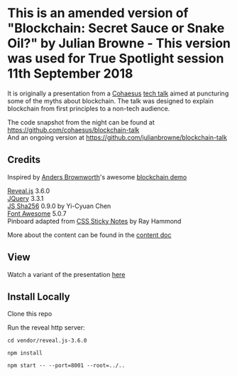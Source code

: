 
# This is an amended version of "Blockchain: Secret Sauce or Snake Oil?" by Julian Browne - This version was used for True Spotlight session 11th September 2018

It is originally a presentation from a [Cohaesus](https://cohaesus.co.uk/) [tech talk](https://www.eventbrite.co.uk/e/blockchain-secret-sauce-or-snake-oil-tickets-43202281186) aimed at puncturing some of the myths about blockchain. The talk was designed to explain blockchain from first principles to a non-tech audience.

The code snapshot from the night can be found at https://github.com/cohaesus/blockchain-talk   
And an ongoing version at https://github.com/julianbrowne/blockchain-talk   

## Credits

Inspired by [Anders Brownworth](https://github.com/anders94)'s awesome [blockchain demo](https://github.com/anders94/blockchain-demo)

[Reveal.js](https://revealjs.com/) 3.6.0  
[JQuery](https://jquery.com/) 3.3.1  
[JS Sha256](https://github.com/emn178/js-sha256.git) 0.9.0 by Yi-Cyuan Chen  
[Font Awesome](https://fontawesome.com) 5.0.7  
Pinboard adapted from [CSS Sticky Notes](https://github.com/rheh/CSS-Sticky-Notes.git) by Ray Hammond

More about the content can be found in the [content doc](content.md)

## View

Watch a variant of the presentation [here](https://julianbrowne.github.io/blockchain-talk)

## Install Locally

Clone this repo

Run the reveal http server:

`cd vendor/reveal.js-3.6.0`

`npm install`

`npm start -- --port=8001 --root=../..`


